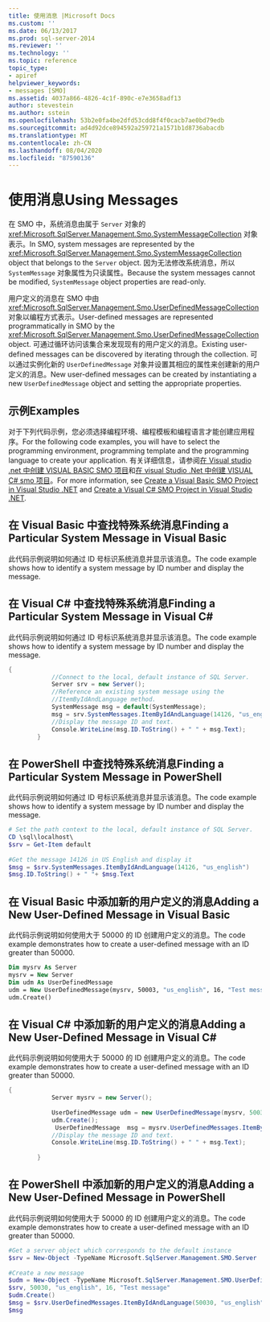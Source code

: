 ```yaml
---
title: 使用消息 |Microsoft Docs
ms.custom: ''
ms.date: 06/13/2017
ms.prod: sql-server-2014
ms.reviewer: ''
ms.technology: ''
ms.topic: reference
topic_type:
- apiref
helpviewer_keywords:
- messages [SMO]
ms.assetid: 4037a866-4826-4c1f-890c-e7e3658adf13
author: stevestein
ms.author: sstein
ms.openlocfilehash: 53b2e0fa4be2dfd53cdd8f4f0cacb7ae0bd79edb
ms.sourcegitcommit: ad4d92dce894592a259721a1571b1d8736abacdb
ms.translationtype: MT
ms.contentlocale: zh-CN
ms.lasthandoff: 08/04/2020
ms.locfileid: "87590136"
---
```

# <a name="using-messages"></a><span data-ttu-id="04083-102">使用消息</span><span class="sxs-lookup"><span data-stu-id="04083-102">Using Messages</span></span>
  <span data-ttu-id="04083-103">在 SMO 中，系统消息由属于 `Server` 对象的 <xref:Microsoft.SqlServer.Management.Smo.SystemMessageCollection> 对象表示。</span><span class="sxs-lookup"><span data-stu-id="04083-103">In SMO, system messages are represented by the <xref:Microsoft.SqlServer.Management.Smo.SystemMessageCollection> object that belongs to the `Server` object.</span></span> <span data-ttu-id="04083-104">因为无法修改系统消息，所以 `SystemMessage` 对象属性为只读属性。</span><span class="sxs-lookup"><span data-stu-id="04083-104">Because the system messages cannot be modified, `SystemMessage` object properties are read-only.</span></span>  
  
 <span data-ttu-id="04083-105">用户定义的消息在 SMO 中由 <xref:Microsoft.SqlServer.Management.Smo.UserDefinedMessageCollection> 对象以编程方式表示。</span><span class="sxs-lookup"><span data-stu-id="04083-105">User-defined messages are represented programmatically in SMO by the <xref:Microsoft.SqlServer.Management.Smo.UserDefinedMessageCollection> object.</span></span> <span data-ttu-id="04083-106">可通过循环访问该集合来发现现有的用户定义的消息。</span><span class="sxs-lookup"><span data-stu-id="04083-106">Existing user-defined messages can be discovered by iterating through the collection.</span></span> <span data-ttu-id="04083-107">可以通过实例化新的 `UserDefinedMessage` 对象并设置其相应的属性来创建新的用户定义的消息。</span><span class="sxs-lookup"><span data-stu-id="04083-107">New user-defined messages can be created by instantiating a new `UserDefinedMessage` object and setting the appropriate properties.</span></span>  
  
## <a name="examples"></a><span data-ttu-id="04083-108">示例</span><span class="sxs-lookup"><span data-stu-id="04083-108">Examples</span></span>  
 <span data-ttu-id="04083-109">对于下列代码示例，您必须选择编程环境、编程模板和编程语言才能创建应用程序。</span><span class="sxs-lookup"><span data-stu-id="04083-109">For the following code examples, you will have to select the programming environment, programming template and the programming language to create your application.</span></span> <span data-ttu-id="04083-110">有关详细信息，请参阅[在 Visual studio .net 中创建 VISUAL BASIC SMO 项目](../../../database-engine/dev-guide/create-a-visual-basic-smo-project-in-visual-studio-net.md)和[在 visual Studio .Net 中创建 VISUAL C&#35; smo 项目](../how-to-create-a-visual-csharp-smo-project-in-visual-studio-net.md)。</span><span class="sxs-lookup"><span data-stu-id="04083-110">For more information, see [Create a Visual Basic SMO Project in Visual Studio .NET](../../../database-engine/dev-guide/create-a-visual-basic-smo-project-in-visual-studio-net.md) and [Create a Visual C&#35; SMO Project in Visual Studio .NET](../how-to-create-a-visual-csharp-smo-project-in-visual-studio-net.md).</span></span>  
  
## <a name="finding-a-particular-system-message-in-visual-basic"></a><span data-ttu-id="04083-111">在 Visual Basic 中查找特殊系统消息</span><span class="sxs-lookup"><span data-stu-id="04083-111">Finding a Particular System Message in Visual Basic</span></span>  
 <span data-ttu-id="04083-112">此代码示例说明如何通过 ID 号标识系统消息并显示该消息。</span><span class="sxs-lookup"><span data-stu-id="04083-112">The code example shows how to identify a system message by ID number and display the message.</span></span>  
  
<!-- TODO: review snippet reference  [!CODE [SMO How to#SMO_VBMessages1](SMO How to#SMO_VBMessages1)]  -->  
  
## <a name="finding-a-particular-system-message-in-visual-c"></a><span data-ttu-id="04083-113">在 Visual C# 中查找特殊系统消息</span><span class="sxs-lookup"><span data-stu-id="04083-113">Finding a Particular System Message in Visual C#</span></span>  
 <span data-ttu-id="04083-114">此代码示例说明如何通过 ID 号标识系统消息并显示该消息。</span><span class="sxs-lookup"><span data-stu-id="04083-114">The code example shows how to identify a system message by ID number and display the message.</span></span>  
  
```csharp
{  
            //Connect to the local, default instance of SQL Server.   
            Server srv = new Server();  
            //Reference an existing system message using the   
            //ItemByIdAndLanguage method.   
            SystemMessage msg = default(SystemMessage);  
            msg = srv.SystemMessages.ItemByIdAndLanguage(14126, "us_english");  
            //Display the message ID and text.   
            Console.WriteLine(msg.ID.ToString() + " " + msg.Text);  
        }  
```  
  
## <a name="finding-a-particular-system-message-in-powershell"></a><span data-ttu-id="04083-115">在 PowerShell 中查找特殊系统消息</span><span class="sxs-lookup"><span data-stu-id="04083-115">Finding a Particular System Message in PowerShell</span></span>  
 <span data-ttu-id="04083-116">此代码示例说明如何通过 ID 号标识系统消息并显示该消息。</span><span class="sxs-lookup"><span data-stu-id="04083-116">The code example shows how to identify a system message by ID number and display the message.</span></span>  
  
```powershell
# Set the path context to the local, default instance of SQL Server.  
CD \sql\localhost\  
$srv = Get-Item default  
  
#Get the message 14126 in US English and display it  
$msg = $srv.SystemMessages.ItemByIdAndLanguage(14126, "us_english")  
$msg.ID.ToString() + " "+ $msg.Text  
```  
  
## <a name="adding-a-new-user-defined-message-in-visual-basic"></a><span data-ttu-id="04083-117">在 Visual Basic 中添加新的用户定义的消息</span><span class="sxs-lookup"><span data-stu-id="04083-117">Adding a New User-Defined Message in Visual Basic</span></span>  
 <span data-ttu-id="04083-118">此代码示例说明如何使用大于 50000 的 ID 创建用户定义的消息。</span><span class="sxs-lookup"><span data-stu-id="04083-118">The code example demonstrates how to create a user-defined message with an ID greater than 50000.</span></span>  
  
```vb
Dim mysrv As Server  
mysrv = New Server  
Dim udm As UserDefinedMessage  
udm = New UserDefinedMessage(mysrv, 50003, "us_english", 16, "Test message")  
udm.Create()  
```  
  
## <a name="adding-a-new-user-defined-message-in-visual-c"></a><span data-ttu-id="04083-119">在 Visual C# 中添加新的用户定义的消息</span><span class="sxs-lookup"><span data-stu-id="04083-119">Adding a New User-Defined Message in Visual C#</span></span>  
 <span data-ttu-id="04083-120">此代码示例说明如何使用大于 50000 的 ID 创建用户定义的消息。</span><span class="sxs-lookup"><span data-stu-id="04083-120">The code example demonstrates how to create a user-defined message with an ID greater than 50000.</span></span>  
  
```csharp
{
            Server mysrv = new Server();  
  
            UserDefinedMessage udm = new UserDefinedMessage(mysrv, 50030, "us_english",16, "Test message");  
            udm.Create();  
             UserDefinedMessage  msg = mysrv.UserDefinedMessages.ItemByIdAndLanguage(50030, "us_english");  
            //Display the message ID and text.   
            Console.WriteLine(msg.ID.ToString() + " " + msg.Text);  
  
        }  
```  
  
## <a name="adding-a-new-user-defined-message-in-powershell"></a><span data-ttu-id="04083-121">在 PowerShell 中添加新的用户定义的消息</span><span class="sxs-lookup"><span data-stu-id="04083-121">Adding a New User-Defined Message in PowerShell</span></span>
 <span data-ttu-id="04083-122">此代码示例说明如何使用大于 50000 的 ID 创建用户定义的消息。</span><span class="sxs-lookup"><span data-stu-id="04083-122">The code example demonstrates how to create a user-defined message with an ID greater than 50000.</span></span>  
  
```powershell
#Get a server object which corresponds to the default instance  
$srv = New-Object -TypeName Microsoft.SqlServer.Management.SMO.Server  
  
#Create a new message
$udm = New-Object -TypeName Microsoft.SqlServer.Management.SMO.UserDefinedMessage -ArgumentList `  
$srv, 50030, "us_english", 16, "Test message"  
$udm.Create()  
$msg = $srv.UserDefinedMessages.ItemByIdAndLanguage(50030, "us_english");  
$msg  
```  
